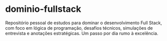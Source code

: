 # dominio-fullstack
Repositório pessoal de estudos para dominar o desenvolvimento Full Stack, com foco em lógica de programação, desafios técnicos, simulações de entrevista e anotações estratégicas. Um passo por dia rumo à excelência.
